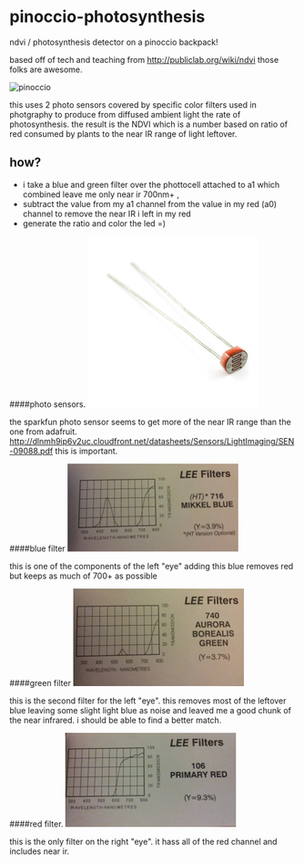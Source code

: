 pinoccio-photosynthesis
=======================

ndvi / photosynthesis detector on a pinoccio backpack!

based off of tech and teaching from http://publiclab.org/wiki/ndvi those folks are awesome.

![pinoccio](./animation3.gif)


this uses 2 photo sensors covered by specific color filters used in photgraphy to produce from diffused ambient light the rate of photosynthesis. the result is the NDVI which is a number based on ratio of red consumed by plants to the near IR range of light leftover.


## how?

- i take a blue and green filter over the phottocell attached to a1 which combined leave me only near ir 700nm+ , 
- subtract the value from my a1 channel from the value in my red (a0) channel to remove the near IR i left in my red
- generate the ratio and color the led =)

####photo sensors.
[![photo sensor](./photo_sensor.jpg)](https://www.sparkfun.com/products/9088)

the sparkfun photo sensor seems to get more of the near IR range than the one from adafruit. http://dlnmh9ip6v2uc.cloudfront.net/datasheets/Sensors/LightImaging/SEN-09088.pdf
this is important.

####blue filter
![photo sensor](./blue_filter.jpg)

this is one of the components of the left "eye" adding this blue removes red but keeps as much of 700+ as possible

####green filter
![photo sensor](./green_filter.jpg)

this is the second filter for the left "eye". this removes most of the leftover blue leaving some slight light blue as noise and leaved me a good chunk of the near infrared. i should be able to find a better match.

####red filter.
![photo sensor](./red_filter.jpg)

this is the only filter on the right "eye". it hass all of the red channel and includes near ir.


